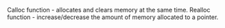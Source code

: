 Calloc function - allocates and clears memory at the same time.
Realloc function - increase/decrease the amount of memory allocated to a pointer.
